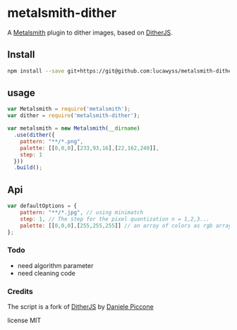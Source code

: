# metalsmith-dither

A [Metalsmith](https://github.com/metalsmith/metalsmith) plugin to dither images, based on [DitherJS](https://github.com/dpiccone/ditherjs).

## Install

```sh
npm install --save git+https://git@github.com:lucawyss/metalsmith-dither.git
```

## usage

```js
var Metalsmith = require('metalsmith');
var dither = require('metalsmith-dither');

var metalsmith = new Metalsmith(__dirname)
  .use(dither({
    pattern: "**/*.png",
    palette: [[0,0,0],[233,93,16],[22,162,240]],
    step: 1
  }))
  .build();
```

## Api

```javascript
var defaultOptions = {
    pattern: "**/*.jpg", // using minimatch
    step: 1, // The step for the pixel quantization n = 1,2,3...
    palette: [[0,0,0],[255,255,255]] // an array of colors as rgb arrays
};
```

### Todo

- need algorithm parameter
- need cleaning code

### Credits

The script is a fork of [DitherJS](https://github.com/dpiccone/ditherjs) by [Daniele Piccone](http://www.danielepiccone.com)

license MIT
